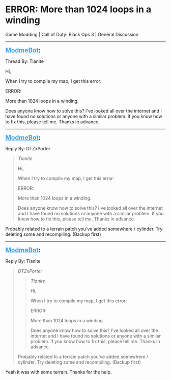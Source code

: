 # ERROR: More than 1024 loops in a winding
Game Modding | Call of Duty: Black Ops 3 | General Discussion

---
<strong style="font-size: 1.4em;"><span style="text-decoration: underline;text-decoration-color: #34a7f9;"><span style="color:#34a7f9;">ModmeBot</span></span>:</strong>

<p>Thread By: Tianite<br /><p style="text-align:left;">Hi,</p><p style="text-align:left;"></p><p style="text-align:left;">When I try to compile my map, I get this error:</p><p style="text-align:left;"></p><p style="text-align:left;">ERROR:</p><p style="text-align:left;">More than 1024 loops in a winding.</p><p style="text-align:left;"></p><p style="text-align:left;">Does anyone know how to solve this? I&#39;ve looked all over the internet and I have found no solutions or anyone with a similar problem. If you know how to fix this, please tell me. Thanks in advance.</p></p>

---
<strong style="font-size: 1.4em;"><span style="text-decoration: underline;text-decoration-color: #34a7f9;"><span style="color:#34a7f9;">ModmeBot</span></span>:</strong>

<p>Reply By: DTZxPorter<br /><blockquote><em>Tianite</em><p style="text-align:left;">Hi,</p><p style="text-align:left;"></p><p style="text-align:left;">When I try to compile my map, I get this error:</p><p style="text-align:left;"></p><p style="text-align:left;">ERROR:</p><p style="text-align:left;">More than 1024 loops in a winding.</p><p style="text-align:left;"></p><p style="text-align:left;">Does anyone know how to solve this? I&#39;ve looked all over the internet and I have found no solutions or anyone with a similar problem. If you know how to fix this, please tell me. Thanks in advance.</p></blockquote><p style="text-align:left;">Probably related to a terrain patch you&#39;ve added somewhere / cylinder. Try deleting some and recompiling. (Backup first)</p></p>

---
<strong style="font-size: 1.4em;"><span style="text-decoration: underline;text-decoration-color: #34a7f9;"><span style="color:#34a7f9;">ModmeBot</span></span>:</strong>

<p>Reply By: Tianite<br /><blockquote><em>DTZxPorter</em><blockquote><em>Tianite</em><p style="text-align:left;">Hi,</p><p style="text-align:left;"></p><p style="text-align:left;">When I try to compile my map, I get this error:</p><p style="text-align:left;"></p><p style="text-align:left;">ERROR:</p><p style="text-align:left;">More than 1024 loops in a winding.</p><p style="text-align:left;"></p><p style="text-align:left;">Does anyone know how to solve this? I&#39;ve looked all over the internet and I have found no solutions or anyone with a similar problem. If you know how to fix this, please tell me. Thanks in advance.</p></blockquote><p style="text-align:left;">Probably related to a terrain patch you&#39;ve added somewhere / cylinder. Try deleting some and recompiling. (Backup first)</p></blockquote><p style="text-align:left;"></p><p style="text-align:left;">Yeah it was with some terrain. Thanks for the help.</p></p>
